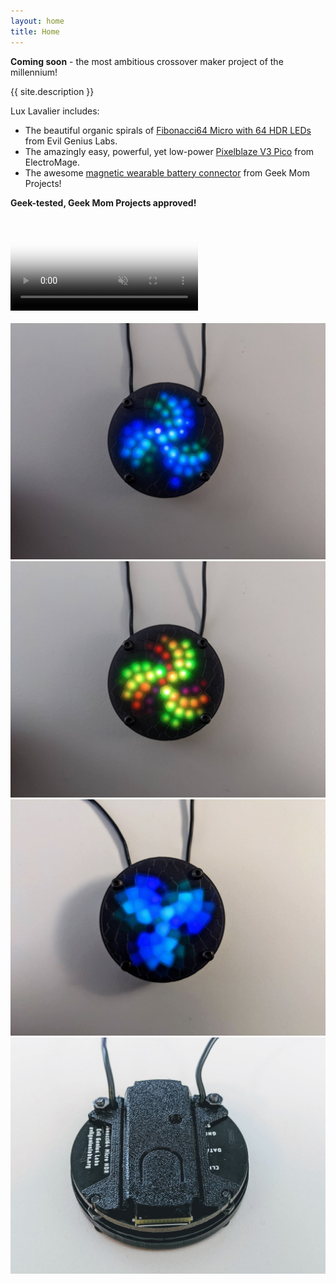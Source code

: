 ```yaml
---
layout: home
title: Home
---
```


**Coming soon** - the most ambitious crossover maker project of the millennium!

{{ site.description }}

Lux Lavalier includes:

- The beautiful organic spirals of [Fibonacci64 Micro with 64 HDR LEDs](https://evilgeniuslabs.org/fibonacci64-micro-hdr) from Evil Genius Labs.
- The amazingly easy, powerful, yet low-power [Pixelblaze V3 Pico](https://shop.electromage.com/products/pixelblaze-v3-pico-tiny-wifi-led-controller) from ElectroMage.
- The awesome [magnetic wearable battery connector](https://www.geekmomprojects.com/flexible-3d-printed-battery-holder) from Geek Mom Projects!

**Geek-tested, Geek Mom Projects approved!**

<div class="ratio ratio-1x1">
  <video poster="/assets/img/EPf2onF.png" preload="auto" autoplay="autoplay" muted="muted" loop="loop" loading="lazy">
    <source src="/assets/img/EPf2onF.mp4" type="video/mp4">
  </video>
</div>

<br />

<div class="row">
  <div class="col">
    <img src="/assets/img/HQTcDUW.png" class="img-thumbnail" />
  </div>
  <div class="col">
    <img src="/assets/img/cw5kVu5.png" class="img-thumbnail" />
  </div>
</div>
<div class="row">
  <div class="col">
    <img src="/assets/img/2AqwaSA.png" class="img-thumbnail" />
  </div>
  <div class="col">
    <img src="/assets/img/knt3sVA.png" class="img-thumbnail" />
  </div>
</div>
